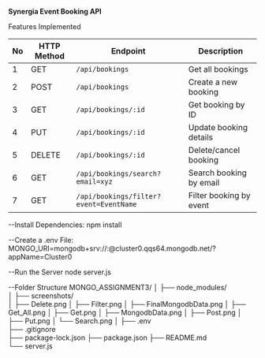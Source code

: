**Synergia Event Booking API**

Features Implemented

| No | HTTP Method | Endpoint | Description |
|----|--------------|-----------|--------------|
| 1️ | GET | `/api/bookings` | Get all bookings |
| 2️ | POST | `/api/bookings` | Create a new booking |
| 3️ | GET | `/api/bookings/:id` | Get booking by ID |
| 4️ | PUT | `/api/bookings/:id` | Update booking details |
| 5️ | DELETE | `/api/bookings/:id` | Delete/cancel booking |
| 6️ | GET | `/api/bookings/search?email=xyz` | Search booking by email |
| 7️ | GET | `/api/bookings/filter?event=EventName` | Filter booking by event |

--Install Dependencies:
npm install

--Create a .env File:
MONGO_URI=mongodb+srv://<your-username>:<your-password>@cluster0.qqs64.mongodb.net/?appName=Cluster0

--Run the Server
node server.js

--Folder Structure
MONGO_ASSIGNMENT3/
│
├── node_modules/                
│
├── screenshots/               
│   ├── Delete.png
│   ├── Filter.png
│   ├── FinalMongodbData.png
│   ├── Get_All.png
│   ├── Get.png
│   ├── MongodbData.png
│   ├── Post.png
│   ├── Put.png
│   └── Search.png
│
├── .env                        
├── .gitignore                   
├── package-lock.json
├── package.json
├── README.md                   
└── server.js                   

